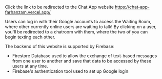 Click the link to be redirected to the Chat App website
https://chat-app-farhanzam.vercel.app/

Users can log in with their Google accounts to access the Waiting Room, where other currently online users are waiting to talk! By clicking on a user, you'll be redirected to a chatroom with them, where the two of you can begin texting each other.

The backend of this website is supported by Firebase:
* Firestore Database used to allow the exchange of text-based messages from one user to another and save that data to be accessed by these users at any time.
* Firebase's authentication tool used to set up Google login
